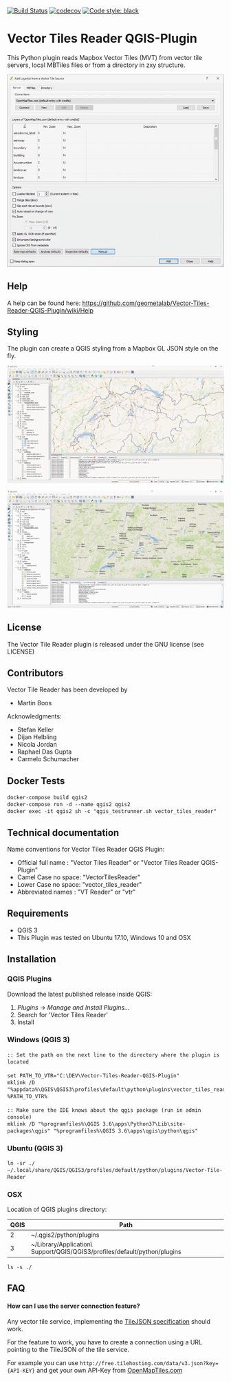 [![Build Status](https://travis-ci.org/geometalab/Vector-Tiles-Reader-QGIS-Plugin.svg?branch=dev-qgis3)](https://travis-ci.org/geometalab/Vector-Tiles-Reader-QGIS-Plugin)
[![codecov](https://codecov.io/gh/geometalab/Vector-Tiles-Reader-QGIS-Plugin/branch/dev-qgis3/graph/badge.svg)](https://codecov.io/gh/geometalab/Vector-Tiles-Reader-QGIS-Plugin)
[![Code style: black](https://img.shields.io/badge/code%20style-black-000000.svg)](https://github.com/ambv/black)

# Vector Tiles Reader QGIS-Plugin

This Python plugin reads Mapbox Vector Tiles (MVT) from vector tile servers, local MBTiles files or from a directory in zxy structure.

![](sample_data/ui.png)

## Help
A help can be found here: https://github.com/geometalab/Vector-Tiles-Reader-QGIS-Plugin/wiki/Help

## Styling
The plugin can create a QGIS styling from a Mapbox GL JSON style on the fly.

![](sample_data/osm_bright.png)

![](sample_data/klokantech_basic.png)


## License

The Vector Tile Reader plugin is released under the GNU license (see LICENSE)

## Contributors

Vector Tile Reader has been developed by

* Martin Boos

Acknowledgments:

* Stefan Keller
* Dijan Helbling
* Nicola Jordan
* Raphael Das Gupta
* Carmelo Schumacher

## Docker Tests

```
docker-compose build qgis2
docker-compose run -d --name qgis2 qgis2
docker exec -it qgis2 sh -c "qgis_testrunner.sh vector_tiles_reader"
```


## Technical documentation

Name conventions for Vector Tiles Reader QGIS Plugin:

* Official full name : "Vector Tiles Reader" or "Vector Tiles Reader QGIS-Plugin"
* Camel Case no space: "VectorTilesReader"
* Lower Case no space: "vector_tiles_reader"
* Abbreviated names  : "VT Reader" or "vtr"

## Requirements
* QGIS 3
* This Plugin was tested on Ubuntu 17.10, Windows 10 and OSX

## Installation
### QGIS Plugins
Download the latest published release inside QGIS:
1. _Plugins_ -> _Manage and Install Plugins..._
2. Search for 'Vector Tiles Reader'
3. Install

### Windows (QGIS 3)
```
:: Set the path on the next line to the directory where the plugin is located

set PATH_TO_VTR="C:\DEV\Vector-Tiles-Reader-QGIS-Plugin"
mklink /D "%appdata%\QGIS\QGIS3\profiles\default\python\plugins\vector_tiles_reader" %PATH_TO_VTR%

:: Make sure the IDE knows about the qgis package (run in admin console)
mklink /D "%programfiles%\QGIS 3.6\apps\Python37\Lib\site-packages\qgis" "%programfiles%\QGIS 3.6\apps\qgis\python\qgis"
```

### Ubuntu (QGIS 3)
```
ln -sr ./ ~/.local/share/QGIS/QGIS3/profiles/default/python/plugins/Vector-Tile-Reader
```

### OSX
Location of QGIS plugins directory:

QGIS|Path
---|---
2 | ~/.qgis2/python/plugins
3 | ~/Library/Application\ Support/QGIS/QGIS3/profiles/default/python/plugins

```
ls -s ./
```

## FAQ

#### How can I use the server connection feature?

Any vector tile service, implementing the [TileJSON specification](https://github.com/mapbox/tilejson-spec/tree/master/2.2.0)  should work.

For the feature to work, you have to create a connection using a URL pointing to the TileJSON of the tile service.

For example you can use `http://free.tilehosting.com/data/v3.json?key={API-KEY}` and get your own API-Key from [OpenMapTiles.com](https://openmaptiles.com/hosting/)
